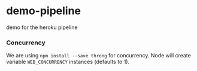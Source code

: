 # demo-pipeline
demo for the heroku pipeline

### Concurrency
We are using ```npm install --save throng``` for concurrency. Node will create variable ```WEB_CONCURRENCY``` instances (defaults to 1).
